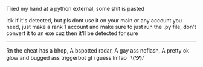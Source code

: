 Tried my hand at a python external, some shit is pasted


idk if it's detected, but pls dont use it on your main or any account you need, just make a rank 1 account and make sure to just run the .py file, don't convert it to an exe cuz then it'll be detected for sure

-----------------------------------------------------------------------------------------------------------------------------------------------------------------------------------
Rn the cheat has a bhop, A bspotted radar, A gay ass noflash, A pretty ok glow and bugged ass triggerbot gl i guess lmfao ¯\\____(ツ)____/¯
